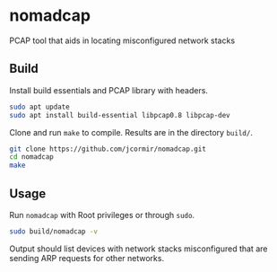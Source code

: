 # nomadcap

PCAP tool that aids in locating misconfigured network stacks

## Build

Install build essentials and PCAP library with headers.

```bash
sudo apt update
sudo apt install build-essential libpcap0.8 libpcap-dev
```

Clone and run `make` to compile. Results are in the directory `build/`.

```bash
git clone https://github.com/jcormir/nomadcap.git
cd nomadcap
make
```

## Usage

Run `nomadcap` with Root privileges or through `sudo`.

```bash
sudo build/nomadcap -v
```

Output should list devices with network stacks misconfigured that
are sending ARP requests for other networks.